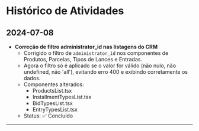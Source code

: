 # Histórico de Atividades

## 2024-07-08

- **Correção de filtro administrator_id nas listagens do CRM**
  - Corrigido o filtro de `administrator_id` nos componentes de Produtos, Parcelas, Tipos de Lances e Entradas.
  - Agora o filtro só é aplicado se o valor for válido (não nulo, não undefined, não 'all'), evitando erro 400 e exibindo corretamente os dados.
  - Componentes alterados:
    - ProductsList.tsx
    - InstallmentTypesList.tsx
    - BidTypesList.tsx
    - EntryTypesList.tsx
  - Status: ✅ Concluído

--- 
